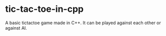 # tic-tac-toe-in-cpp
A basic tictactoe game made in C++. It can be played against each other or against AI.
